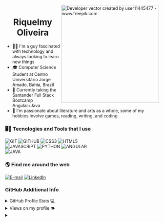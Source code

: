 <img align="right" alt="Developer vector created by user11445477 - www.freepik.com" height="320" src="https://github-production-user-asset-6210df.s3.amazonaws.com/40394772/263133943-340d9aec-1a62-4f20-a930-026cb3db7899.png">

<h1 align="center">
    <span>Riquelmy Oliveira</span>
</h1>

<ul>
  <li>👨‍💻 I'm a guy fascinated with technology and always looking to learn new things</li>
  <li>🎓 Computer Science Student at Centro Universitário Jorge Amado, Bahia, Brazil</li> 
  <li>📝 Currently taking the Santander Full Stack Bootcamp Angular+Java</li>
  <li>🎨 I'm passionate about literature and arts as a whole, some of my hobbies involve games, reading, writing, and coding </li>
</ul>

<h3>🖥️🔧 Tecnologies and Tools that I use</h3> 
 
  ![GIT](https://img.shields.io/badge/-GIT-000?&style=for-the-badge&logo=git&logoColor=3C5BFF&color:FFF)
  ![GITHUB](https://img.shields.io/badge/-GITHUB-000?&style=for-the-badge&logo=github&logoColor=3C5BFF&color:FFF)
  ![CSS3](https://img.shields.io/badge/-CSS3-000?&style=for-the-badge&logo=css3&logoColor=3C5BFF&color:FFF)
  ![HTML5](https://img.shields.io/badge/-HTML5-000?&style=for-the-badge&logo=html5&logoColor=3C5BFF&color:FFF)<br>
  ![JAVASCRIPT](https://img.shields.io/badge/-JAVASCRIPT-000?&style=for-the-badge&logo=javascript&logoColor=3C5BFF&color:FFF)
  ![PYTHON](https://img.shields.io/badge/-python-000?&style=for-the-badge&logo=python&logoColor=3C5BFF&color:FFF)
  ![ANGULAR](https://img.shields.io/badge/-angular-000?&style=for-the-badge&logo=angular&logoColor=3C5BFF&color:FFF)<br>
  ![JAVA](https://img.shields.io/badge/-Java-000?style=for-the-badge&logo=openjdk&logoColor=3C5BFF&color:FFF)

<h3 align="left">🌎 Find me around the web</h3>

<div>

[![E-mail](https://img.shields.io/badge/-Email-000?style=for-the-badge&logo=microsoft-outlook&logoColor=3C5BFF&color:FFF)](mailto:riquelmyor@gmail.com)
[![LinkedIn](https://img.shields.io/badge/-LinkedIn-000?style=for-the-badge&logo=linkedin&logoColor=3C5BFF&color:FFF)](https://www.linkedin.com/in/riquelmy-oliveira-66710722b/)
  
</div>



<h3 align="left">GitHub Additional Info</h3>

<details>
  <summary>GitHub Profile Stats 💻</summary>
  <br/>
  
![Riquelmy's GitHub stats](https://github-readme-stats.vercel.app/api?username=riquelmy&show_icons=true&theme=tokyonight)
  
  <br/>
</details>

<details>
  <summary>Views on my profile 👁️</summary>
  <br/>
   
  ![](https://komarev.com/ghpvc/?username=riquelmy&color=blueviolet)
  
  <br/>
</details>

<details align="left">
  <summary></summary> 
 
  - Badges by <a href="https://shields.io/">shields.io</a><br>
  - Developer vector created by <a href="https://br.freepik.com/vetores-premium/programador-de-homem-trabalhando-no-computador-com-codigo-na-ilustracao-da-tela-programador-trabalhando-escrevendo-codigo_32961566.htm#query=coding%20in%20computer%20vector&position=46&from_view=search&track=ais">user11445477 - www.freepik.com</a>
 
</details>
